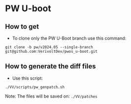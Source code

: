# PW U-boot

## How to get
 - To clone only the PW U-Boot branch use this command:
```
git clone -b pw/v2024.05 --single-branch git@github.com:VerivoltDev/pwos_u-boot.git
```

## How to generate the diff files
 - Use this script:
```
./VV/scripts/pw_genpatch.sh
```
Note: The files will be saved on: `./VV/patches`

